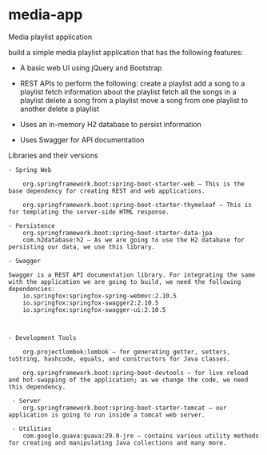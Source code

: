 # media-app
Media playlist application

 build a simple media playlist application that has the following features:

   - A basic web UI using jQuery and Bootstrap
     
   - REST APIs to perform the following:
        create a playlist
        add a song to a playlist
        fetch information about the playlist
        fetch all the songs in a playlist
        delete a song from a playlist
        move a song from one playlist to another
        delete a playlist
     
   - Uses an in-memory H2 database to persist information
     
   - Uses Swagger for API documentation


  Libraries and their versions

    - Spring Web

        org.springframework.boot:spring-boot-starter-web – This is the base dependency for creating REST and web applications.

        org.springframework.boot:spring-boot-starter-thymeleaf – This is for templating the server-side HTML response. 

    - Persistence
        org.springframework.boot:spring-boot-starter-data-jpa
        com.h2database:h2 – As we are going to use the H2 database for persisting our data, we use this library. 

    - Swagger

    Swagger is a REST API documentation library. For integrating the same with the application we are going to build, we need the following dependencies:
        io.springfox:springfox-spring-webmvc:2.10.5
        io.springfox:springfox-swagger2:2.10.5
        io.springfox:springfox-swagger-ui:2.10.5

    

    - Development Tools

        org.projectlombok:lombok – for generating getter, setters, toString, hashcode, equals, and constructors for Java classes.

        org.springframework.boot:spring-boot-devtools – for live reload and hot-swapping of the application; as we change the code, we need this dependency.

     - Server
        org.springframework.boot:spring-boot-starter-tomcat – our application is going to run inside a tomcat web server.

     - Utilities
        com.google.guava:guava:29.0-jre – contains various utility methods for creating and manipulating Java collections and many more.
